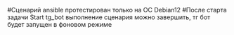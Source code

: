 #Сценарий ansible протестирован только на ОС Debian12
#После старта задачи Start tg_bot выполнение сценария можно завершить, тг бот будет запущен в фоновом режиме
